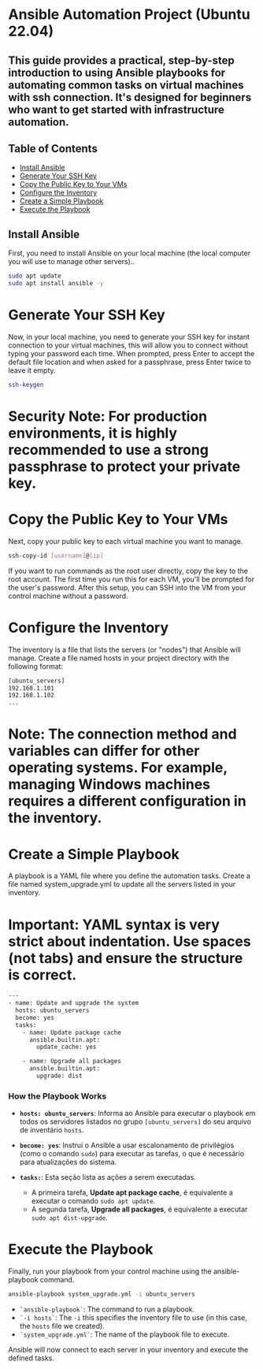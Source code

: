 # Ansible Automation Project (Ubuntu 22.04)
## This guide provides a practical, step-by-step introduction to using Ansible playbooks for automating common tasks on virtual machines with ssh connection. It's designed for beginners who want to get started with infrastructure automation.

## Table of Contents
- [Install Ansible](#Installing-Ansible)
- [Generate Your SSH Key](#Key)
- [Copy the Public Key to Your VMs](#Copy-Key)
- [Configure the Inventory](#Inventory)
- [Create a Simple Playbook](#Playbook)
- [Execute the Playbook](#Execute)

## Install Ansible

First, you need to install Ansible on your local machine (the local computer you will use to manage other servers)..

```bash
sudo apt update
sudo apt install ansible -y
```

# Generate Your SSH Key

Now, in your local machine, you need to generate your SSH key for instant connection to your virtual machines, this will allow you to connect without typing your password each time.
When prompted, press Enter to accept the default file location and when asked for a passphrase, press Enter twice to leave it empty.
```bash
ssh-keygen
```
# Security Note: For production environments, it is highly recommended to use a strong passphrase to protect your private key.

# Copy the Public Key to Your VMs

Next, copy your public key to each virtual machine you want to manage.
```bash
ssh-copy-id [username]@[ip]
```
If you want to run commands as the root user directly, copy the key to the root account.
The first time you run this for each VM, you'll be prompted for the user's password. After this setup, you can SSH into the VM from your control machine without a password.

# Configure the Inventory

The inventory is a file that lists the servers (or "nodes") that Ansible will manage. Create a file named hosts in your project directory with the following format:
```bash
[ubuntu_servers]
192.168.1.101 
192.168.1.102
...
```
# Note: The connection method and variables can differ for other operating systems. For example, managing Windows machines requires a different configuration in the inventory.

# Create a Simple Playbook

A playbook is a YAML file where you define the automation tasks. Create a file named system_upgrade.yml to update all the servers listed in your inventory.

# Important: YAML syntax is very strict about indentation. Use spaces (not tabs) and ensure the structure is correct.
```bash
---
- name: Update and upgrade the system
  hosts: ubuntu_servers
  become: yes
  tasks:
    - name: Update package cache
      ansible.builtin.apt:
        update_cache: yes

    - name: Upgrade all packages
      ansible.builtin.apt:
        upgrade: dist
```
### How the Playbook Works

* **`hosts: ubuntu_servers`**: Informa ao Ansible para executar o playbook em todos os servidores listados no grupo `[ubuntu_servers]` do seu arquivo de inventário `hosts`.

* **`become: yes`**: Instrui o Ansible a usar escalonamento de privilégios (como o comando `sudo`) para executar as tarefas, o que é necessário para atualizações do sistema.

* **`tasks:`**: Esta seção lista as ações a serem executadas.
    * A primeira tarefa, **Update apt package cache**, é equivalente a executar o comando `sudo apt update`.
    * A segunda tarefa, **Upgrade all packages**, é equivalente a executar `sudo apt dist-upgrade`.

# Execute the Playbook

Finally, run your playbook from your control machine using the ansible-playbook command.
```bash
ansible-playbook system_upgrade.yml -i ubuntu_servers
```
* `` `ansible-playbook` ``: The command to run a playbook.
* `` `-i hosts` ``: The `-i` this specifies the inventory file to use (in this case, the `hosts` file we created).
* `` `system_upgrade.yml` ``: The name of the playbook file to execute.

Ansible will now connect to each server in your inventory and execute the defined tasks.
